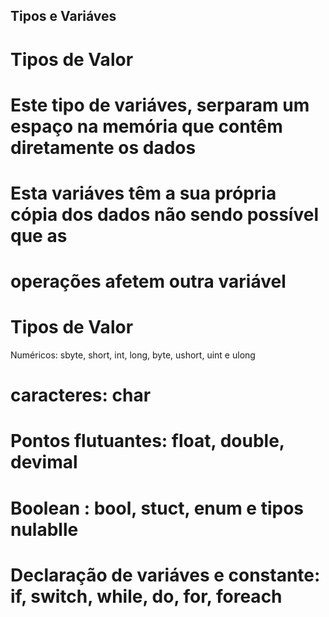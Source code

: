 ## Tipos e Variáves ##

# Tipos de Valor #

# Este tipo de variáves, serparam um espaço na memória que contêm diretamente os dados #

# Esta variáves têm a sua própria cópia dos dados não sendo possível que as #
# operações afetem outra variável #

# Tipos de Valor #
 
Numéricos: sbyte, short, int, long, byte, ushort, uint e ulong

# caracteres: char #

# Pontos flutuantes: float, double, devimal #

# Boolean : bool, stuct, enum e tipos nulablle #


# Declaração de variáves e constante: if, switch, while, do, for, foreach #

